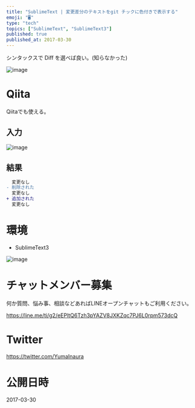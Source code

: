 ```yaml
---
title: "SublimeText | 変更差分のテキストをgit チックに色付きで表示する"
emoji: "🖥"
type: "tech"
topics: ["SublimeText", "SublimeText3"]
published: true
published_at: 2017-03-30
---
```


シンタックスで Diff を選べば良い。(知らなかった)

![image](https://qiita-image-store.s3.amazonaws.com/0/89618/284385ab-054e-dbb8-09af-7e187cd6b453.png)

# Qiita

Qiitaでも使える。

## 入力

![image](https://qiita-image-store.s3.amazonaws.com/0/89618/1d9fb875-f3f1-e109-7aea-bfdf8964ccc9.png)

## 結果

```diff
  変更なし
- 削除された
  変更なし
+ 追加された
  変更なし
```

# 環境

- SublimeText3

![image](https://qiita-image-store.s3.amazonaws.com/0/89618/33df3187-c212-df8d-9242-e5ed5bf0c6a1.png)








<!-- Update From Qiita API -->

# チャットメンバー募集


何か質問、悩み事、相談などあればLINEオープンチャットもご利用ください。

https://line.me/ti/g2/eEPltQ6Tzh3pYAZV8JXKZqc7PJ6L0rpm573dcQ





# Twitter


https://twitter.com/YumaInaura


<!-- Update From Qiita API -->



# 公開日時

2017-03-30
